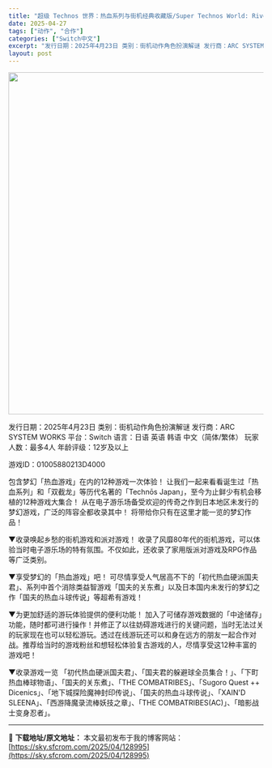 ```yaml
---
title: "超级 Technos 世界：热血系列与街机经典收藏版/Super Technos World: River City &#038; Technos Arcade Classics Switch NSP (EU,JP)"
date: 2025-04-27
tags: ["动作", "合作"]
categories: ["Switch中文"]
excerpt: "发行日期：2025年4月23日 类别：街机动作角色扮演解谜 发行商：ARC SYSTEM WORKS 平台：Switch 语言：日语 英语 韩语 中文（简体/繁体） 玩家人数：最多4人 年龄评级：12岁及以上 游戏ID：01005880213D4000 包含梦幻「热血游戏」在内的12种游戏一次体验！&hellip;"
layout: post
---
```


<img class="aligncenter size-full wp-image-128996" src="https://sky.sfcrom.com/wp-content/uploads/2025/04/2025042712143833.webp" alt="" width="1200" height="675" />

发行日期：2025年4月23日
类别：街机动作角色扮演解谜
发行商：ARC SYSTEM WORKS
平台：Switch
语言：日语 英语 韩语 中文（简体/繁体）
玩家人数：最多4人
年龄评级：12岁及以上

游戏ID：01005880213D4000

包含梦幻「热血游戏」在内的12种游戏一次体验！
让我们一起来看看诞生过「热血系列」和「双截龙」等历代名著的「Technōs Japan」，至今为止鲜少有机会移植的12种游戏大集合！
从在电子游乐场备受欢迎的传奇之作到日本地区未发行的梦幻游戏，广泛的阵容全都收录其中！
将带给你只有在这里才能一览的梦幻作品！

▼收录唤起乡愁的街机游戏和派对游戏！
收录了风靡80年代的街机游戏，可以体验当时电子游乐场的特有氛围。不仅如此，还收录了家用版派对游戏及RPG作品等广泛类别。

▼享受梦幻的「热血游戏」吧！
可尽情享受人气居高不下的「初代热血硬派国夫君」、系列中首个消除类益智游戏「国夫的关东煮」以及日本国内未发行的梦幻之作「国夫的热血斗球传说」等超希有游戏！

▼为更加舒适的游玩体验提供的便利功能！
加入了可储存游戏数据的「中途储存」功能，随时都可进行操作！并修正了以往妨碍游戏进行的关键问题，当时无法过关的玩家现在也可以轻松游玩。透过在线游玩还可以和身在远方的朋友一起合作对战。推荐给当时的游戏粉丝和想轻松体验复古游戏的人，尽情享受这12种丰富的游戏吧！

▼收录游戏一览
「初代热血硬派国夫君」、「国夫君的躲避球全员集合！」、「下町热血棒球物语」、「国夫的关东煮」、「THE COMBATRIBES」、「Sugoro Quest ++ Dicenics」、「地下城探险魔神封印传说」、「国夫的热血斗球传说」、「XAIN'D SLEENA」、「西游降魔录流棒妖技之章」、「THE COMBATRIBES(AC)」、「暗影战士变身忍者」。

---
📖 **下载地址/原文地址：** 本文最初发布于我的博客网站：[https://sky.sfcrom.com/2025/04/128995](https://sky.sfcrom.com/2025/04/128995)
